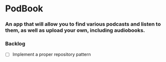 # PodBook


### An app that will allow you to find various podcasts and listen to them, as well as upload your own, including audiobooks.



### Backlog
- [ ] Implement a proper repository pattern

